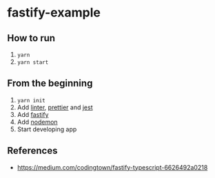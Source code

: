 # fastify-example

## How to run
1. `yarn`
2. `yarn start`

## From the beginning
1. `yarn init`
2. Add [linter](https://github.com/typescript-eslint/typescript-eslint/blob/master/docs/getting-started/linting/README.md), [prettier](https://github.com/prettier/eslint-config-prettier#installation) and [jest](https://github.com/jest-community/eslint-plugin-jest#installation)
3. Add [fastify](https://github.com/fastify/fastify/blob/master/docs/TypeScript.md)
4. Add [nodemon](https://github.com/remy/nodemon)
5. Start developing app

## References
- https://medium.com/codingtown/fastify-typescript-6626492a0218